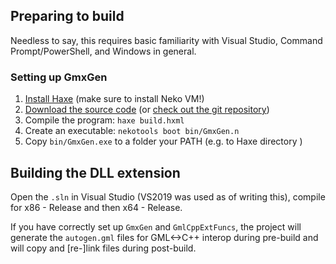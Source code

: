## Preparing to build

Needless to say, this requires basic familiarity with Visual Studio, Command Prompt/PowerShell, and Windows in general.

### Setting up GmxGen

1. [Install Haxe](https://haxe.org/download/) (make sure to install Neko VM!)
2. [Download the source code](https://github.com/YAL-GameMaker-Tools/GmxGen/archive/refs/heads/master.zip) 
(or [check out the git repository](https://github.com/YAL-GameMaker-Tools/GmxGen))
3. Compile the program: `haxe build.hxml`
4. Create an executable: `nekotools boot bin/GmxGen.n`
5. Copy `bin/GmxGen.exe` to a folder your PATH (e.g. to Haxe directory )

## Building the DLL extension

Open the `.sln` in Visual Studio (VS2019 was used as of writing this), compile for x86 - Release and then x64 - Release.

If you have correctly set up `GmxGen` and `GmlCppExtFuncs`,
the project will generate the `autogen.gml` files for GML<->C++ interop during pre-build
and will copy and [re-]link files during post-build.
